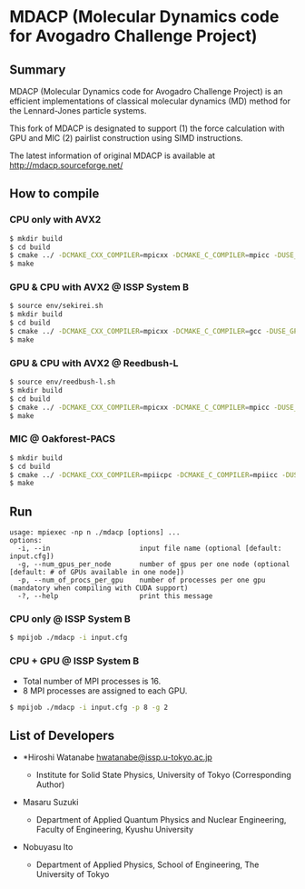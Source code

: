 # MDACP (Molecular Dynamics code for Avogadro Challenge Project)

## Summary
MDACP (Molecular Dynamics code for Avogadro Challenge Project) is an
efficient implementations of classical molecular dynamics (MD) method
for the Lennard-Jones particle systems.

This fork of MDACP is designated to support (1) the force calculation 
with GPU and MIC (2) pairlist construction using SIMD instructions. 

The latest information of original MDACP is available at
http://mdacp.sourceforge.net/

## How to compile
### CPU only with AVX2

```sh
$ mkdir build
$ cd build
$ cmake ../ -DCMAKE_CXX_COMPILER=mpicxx -DCMAKE_C_COMPILER=mpicc -DUSE_AVX2=true
$ make
```

### GPU & CPU with AVX2 @ ISSP System B

```sh
$ source env/sekirei.sh
$ mkdir build
$ cd build
$ cmake ../ -DCMAKE_CXX_COMPILER=mpicxx -DCMAKE_C_COMPILER=gcc -DUSE_GPU_CUDA=true -DUSE_AVX2=true
$ make
```

### GPU & CPU with AVX2 @ Reedbush-L

```sh
$ source env/reedbush-l.sh
$ mkdir build
$ cd build
$ cmake ../ -DCMAKE_CXX_COMPILER=mpicxx -DCMAKE_C_COMPILER=mpicc -DUSE_GPU_CUDA=true -DUSE_AVX2=true
$ make
```

### MIC @ Oakforest-PACS

```sh
$ mkdir build
$ cd build
$ cmake ../ -DCMAKE_CXX_COMPILER=mpiicpc -DCMAKE_C_COMPILER=mpiicc -DUSE_AVX512=true
$ make
```

## Run

```
usage: mpiexec -np n ./mdacp [options] ...
options:
  -i, --in                      input file name (optional [default: input.cfg])
  -g, --num_gpus_per_node       number of gpus per one node (optional [default: # of GPUs available in one node])
  -p, --num_of_procs_per_gpu    number of processes per one gpu (mandatory when compiling with CUDA support)
  -?, --help                    print this message
```

### CPU only @ ISSP System B

```sh
$ mpijob ./mdacp -i input.cfg
```

### CPU + GPU @ ISSP System B

* Total number of MPI processes is 16.
* 8 MPI processes are assigned to each GPU.

```sh
$ mpijob ./mdacp -i input.cfg -p 8 -g 2
```

## List of Developers
- *Hiroshi Watanabe <hwatanabe@issp.u-tokyo.ac.jp>
    - Institute for Solid State Physics, University of Tokyo (Corresponding Author)

- Masaru Suzuki
    - Department of Applied Quantum Physics and Nuclear Engineering, Faculty of Engineering, Kyushu University

- Nobuyasu Ito
    - Department of Applied Physics, School of Engineering, The University of Tokyo
